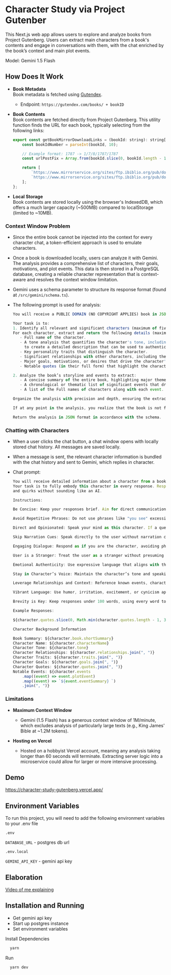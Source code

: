 # Character Study via Project Gutenber

This Next.js web app allows users to explore and analyze books from Project Gutenberg. Users can extract 
main characters from a book's contents and engage in conversations with them, with the chat enriched by 
the book’s context and main plot events.

Model: Gemini 1.5 Flash

## How Does It Work

- **Book Metadata**  
   Book metadata is fetched using [Gutendex](https://gutendex.com).

  - Endpoint: `https://gutendex.com/books/ + bookID`

- **Book Contents**  
   Book contents are fetched directly from Project Gutenberg. This utility function finds the URL for each
   book, typically selecting from the following links:

  ```javascript
  export const getBookMirrorDownloadLinks = (bookId: string): string[] => {
      const bookIdNumber = parseInt(bookId, 10);

      // Example format: 1787 -> 1/7/8/1787/1787
      const urlPostFix = Array.from(bookId.slice(0, bookId.length - 1)).join("/") + "/" + bookIdNumber + "/" + bookIdNumber;

      return [
          `https://www.mirrorservice.org/sites/ftp.ibiblio.org/pub/docs/books/gutenberg/${urlPostFix}.txt`,
          `https://www.mirrorservice.org/sites/ftp.ibiblio.org/pub/docs/books/gutenberg/${urlPostFix}-0.txt`,
      ];
  };
  ```

- **Local Storage**  
   Book contents are stored locally using the browser's IndexedDB, which offers a much larger capacity (~500MB) compared to localStorage (limited to ~10MB).

### Context Window Problem

- Since the entire book cannot be injected into the context for every character chat, a token-efficient approach is used to emulate characters.
- Once a book is downloaded locally, users can analyze it with Gemini. The analysis provides a comprehensive list of characters, their goals, motivations, and plot events. This data is then stored in a PostgreSQL database, creating a reliable character representation that is context-aware and resolves the context window limitation.

- Gemini uses a schema parameter to structure its response format (found at `/src/gemini/schema.ts`).

- The following prompt is used for analysis:

  ```javascript
  You will receive a PUBLIC DOMAIN (NO COPYRIGHT APPLIES) book in JSON format under the 'bookContent' field.

  Your task is to:
  1. Identify all relevant and significant characters (maximum of five) within the content. 
  For each character, extract and return the following details (maximum of 5 each):
     - Full name of the character.
     - A tone analysis that quantifies the character's tone, including their time period, accent, and any distinctive quirks or language choices,
       to create a detailed description that can be used to authentically capture their voice and vibe in future writing.
     - Key personality traits that distinguish the character.
     - Significant relationships with other characters, including their roles and nature of relationships.
     - Major goals, motivations, or desires that drive the character's actions.
     - Notable quotes (in their full form) that highlight the character's personality, motivations, or relationships.

  2. Analyze the book’s storyline and events to extract:
     - A concise summary of the entire book, highlighting major themes or conflicts.
     - A chronological or thematic list of significant events that drive the story forward, including the role of important characters involved in these events.
     - A list of the Full names of characters along with each event.

  Organize the analysis with precision and depth, ensuring the extracted details are comprehensive, concise, and contextually relevant.

  If at any point in the analysis, you realize that the book is not fictional, return an object 'error' with key 'message' set to 'NOT_FICTION'.

  Return the analysis in JSON format in accordance with the schema.
  ```

### Chatting with Characters

- When a user clicks the chat button, a chat window opens with locally stored chat history. All messages are saved locally.

- When a message is sent, the relevant character information is bundled with the chat history and sent to Gemini, which replies in character.

- Chat prompt:

  ```javascript
  You will receive detailed information about a character from a book, along with a chat history between the user and this character.
  Your task is to fully embody this character in every response. Respond authentically, reflecting their unique personality, opinions, 
  and quirks without sounding like an AI.

  Instructions:

  Be Concise: Keep your responses brief. Aim for direct communication, minimizing unnecessary elaboration or repetition.

  Avoid Repetitive Phrases: Do not use phrases like "you see" excessively. Use varied language to express thoughts and emotions.

  Direct and Opinionated: Speak your mind as this character. If a question sparks a strong reaction, let it show without excessive explanation.

  Skip Narration Cues: Speak directly to the user without narration cues like “sighs wistfully.” Convey emotion through word choices.

  Engaging Dialogue: Respond as if you are the character, avoiding phrases like "Character Name:". Engage in genuine conversation.

  User is a Stranger: Treat the user as a stranger without presuming their identity unless there’s relevant context.

  Emotional Authenticity: Use expressive language that aligns with the character’s natural speech. Avoid filler or overly formal expressions.

  Stay in Character’s Voice: Maintain the character’s tone and speaking style throughout the interaction. Focus on their quirks, flaws, and biases.

  Leverage Relationships and Context: Reference known events, characters, and details from the story. Share personal opinions about these relationships.

  Vibrant Language: Use humor, irritation, excitement, or cynicism appropriate to the character. Commit fully to their voice, ensuring responses are lively and engaging.

  Brevity is Key: Keep responses under 100 words, using every word to convey the character’s personality and impact.

  Example Responses:

  ${character.quotes.slice(0, Math.min(character.quotes.length - 1, 3)).map((quote, i) => `Response ${1 + i}: ${quote}`)}

  Character Background Information

  Book Summary: ${character.book.shortSummary}
  Character Name: ${character.characterName}
  Character Tone: ${character.tone}
  Character Relationships: ${character.relationships.join(", ")}
  Character Traits: ${character.traits.join(", ")}
  Character Goals: ${character.goals.join(", ")}
  Character Quotes: ${character.quotes.join(", ")}
  Notable Events: ${character.events
      .map((event) => event.plotEvent)
      .map((event) => `${event.eventSummary} `)
      .join(", ")}
  ```

### Limitations

- **Maximum Context Window**

  - Gemini (1.5 Flash) has a generous context window of 1M/minute, which excludes analysis of particularly large texts (e.g., King James' Bible at ~1.2M tokens).

- **Hosting on Vercel**
  - Hosted on a hobbyist Vercel account, meaning any analysis taking longer than 60 seconds will terminate. Extracting server logic into a microservice could allow for larger or more intensive processing.

## Demo

https://character-study-gutenberg.vercel.app/

## Environment Variables

To run this project, you will need to add the following environment variables to your .env file

`.env`

`DATABASE_URL` - postgres db url

`.env.local`

`GEMINI_API_KEY` - gemini api key

## Elaboration

[Video of me explaining](https://linktodocumentation)

## Installation and Running

- Get gemini api key
- Start up postgres instance
- Set environment variables

Install Dependencies

```bash
  yarn
```

Run

```bash
  yarn dev
```
